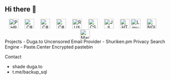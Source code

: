 ## Hi there 👋
<div align="center">
 
 <img src="https://skillicons.dev/icons?i=php" height="30" alt="PHP"  />
  <img width="12" />
  <img src="https://skillicons.dev/icons?i=cs" height="30" alt="C#"  />
  <img width="12" />
  <img src="https://skillicons.dev/icons?i=c" height="30" alt="C#"  />
  <img width="12" />
  <img src="https://skillicons.dev/icons?i=cpp" height="30" alt="C#"  />
  <img width="12" />
  <img src="https://skillicons.dev/icons?i=rust" height="30" alt="RUST (a bit)"  />
  <img width="12" />
  <img src="https://skillicons.dev/icons?i=css" height="30" alt="CSS"  />
  <img width="12" />
  <img src="https://skillicons.dev/icons?i=js" height="30" alt="JS"  />
  <img width="12" />
  <img src="https://skillicons.dev/icons?i=html" height="30" alt="HTML"  />
  <img src="https://skillicons.dev/icons?i=linux" height="30" alt="Linux (Arch, Debian, Endeavor and other distros)"  />
  <img width="12" />
  <img src="https://skillicons.dev/icons?i=nginx" height="30" alt="NGINX over apache"  />
  <img width="12" />
  <img src="https://skillicons.dev/icons?i=mysql" height="30" alt="MariaDB"  />
<br>
</div>
Projects
- Duga.to Uncensored Email Provider
- Shuriken.pm Privacy Search Engine
- Paste.Center Encrypted pastebin

Contact
- shade <at> duga.to
- t.me/backup_sql
